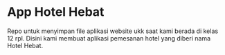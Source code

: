 # App Hotel Hebat

Repo untuk menyimpan file aplikasi website ukk saat kami berada di kelas 12 rpl.
Disini kami membuat aplikasi pemesanan hotel yang diberi nama Hotel Hebat.
